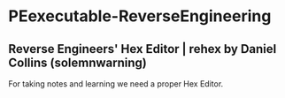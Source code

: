 # PEexecutable-ReverseEngineering

## Reverse Engineers' Hex Editor | rehex by Daniel Collins (solemnwarning)

For taking notes and learning we need a proper Hex Editor.
